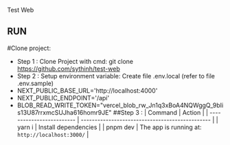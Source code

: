 Test Web
## RUN
#Clone project:
- Step 1 : Clone Project with cmd: git clone https://github.com/sythinh/test-web
- Step 2 : Setup environment variable: Create file .env.local (refer to file .env.sample)
- NEXT_PUBLIC_BASE_URL='http://localhost:4000'
- NEXT_PUBLIC_ENDPOINT='/api'
- BLOB_READ_WRITE_TOKEN="vercel_blob_rw_Jn1q3xBoA4NQWggQ_9bIis13U87rrxmcSUJha616homr9JE"
##Step 3 :
| Command                   | Action                                          |
| ------------------------- | ----------------------------------------------- |
| yarn i                   | Install dependencies                            |
| pnpm dev                  | The app is running at: `http://localhost:3000/` |

